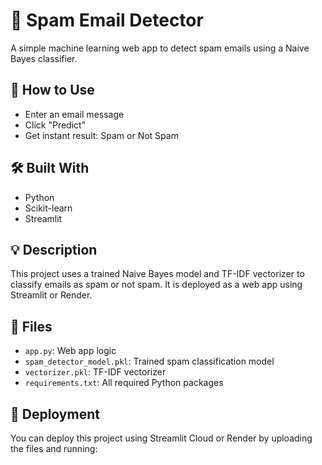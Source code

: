 # 📧 Spam Email Detector

A simple machine learning web app to detect spam emails using a Naive Bayes classifier.

## 🚀 How to Use
- Enter an email message
- Click "Predict"
- Get instant result: Spam or Not Spam

## 🛠 Built With
- Python
- Scikit-learn
- Streamlit

## 💡 Description
This project uses a trained Naive Bayes model and TF-IDF vectorizer to classify emails as spam or not spam. It is deployed as a web app using Streamlit or Render.

## 📁 Files
- `app.py`: Web app logic
- `spam_detector_model.pkl`: Trained spam classification model
- `vectorizer.pkl`: TF-IDF vectorizer
- `requirements.txt`: All required Python packages

## 📌 Deployment
You can deploy this project using Streamlit Cloud or Render by uploading the files and running:
